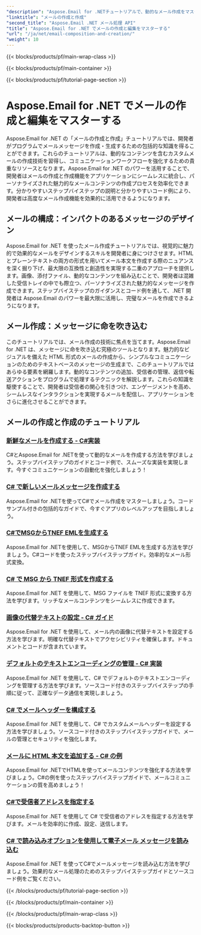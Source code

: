 ```yaml
---
"description": "Aspose.Email for .NETチュートリアルで、動的なメール作成をマスターしましょう。魅力的なメールをプログラムで作成し、コンテンツをパーソナライズし、添付ファイルを追加して、コミュニケーションを強化しましょう。"
"linktitle": "メールの作成と作成"
"second_title": "Aspose.Email .NET メール処理 API"
"title": "Aspose.Email for .NET でメールの作成と編集をマスターする"
"url": "/ja/net/email-composition-and-creation/"
"weight": 10
---
```


{{< blocks/products/pf/main-wrap-class >}}

{{< blocks/products/pf/main-container >}}

{{< blocks/products/pf/tutorial-page-section >}}

# Aspose.Email for .NET でメールの作成と編集をマスターする


Aspose.Email for .NET の「メールの作成と作成」チュートリアルでは、開発者がプログラムでメールメッセージを作成・生成するための包括的な知識を得ることができます。これらのチュートリアルは、動的なコンテンツを含むカスタムメールの作成技術を習得し、コミュニケーションワークフローを強化するための貴重なリソースとなります。Aspose.Email for .NET のパワーを活用することで、開発者はメールの作成と作成機能をアプリケーションにシームレスに統合し、パーソナライズされた魅力的なメールコンテンツの作成プロセスを効率化できます。分かりやすいステップバイステップの説明と分かりやすいコード例により、開発者は高度なメール作成機能を効果的に活用できるようになります。

## メールの構成：インパクトのあるメッセージのデザイン

Aspose.Email for .NET を使ったメール作成チュートリアルでは、視覚的に魅力的で効果的なメールをデザインするスキルを開発者に身につけさせます。HTML とプレーンテキストの両方の形式を用いてメール本文を作成する際のニュアンスを深く掘り下げ、最大限の互換性と創造性を実現する二重のアプローチを提供します。画像、添付ファイル、動的なコンテンツを組み込むことで、開発者は混雑した受信トレイの中でも際立つ、パーソナライズされた魅力的なメッセージを作成できます。ステップバイステップのガイダンスとコード例を通して、.NET 開発者は Aspose.Email のパワーを最大限に活用し、完璧なメールを作成できるようになります。

## メール作成：メッセージに命を吹き込む

このチュートリアルでは、メール作成の技術に焦点を当てます。Aspose.Email for .NET は、メッセージに命を吹き込む究極のツールとなります。魅力的なビジュアルを備えた HTML 形式のメールの作成から、シンプルなコミュニケーションのためのテキストベースのメッセージの生成まで、このチュートリアルではあらゆる要素を網羅します。動的なコンテンツの追加、受信者の管理、返信や転送アクションをプログラムで処理するテクニックを解説します。これらの知識を駆使することで、開発者は受信者の関心を引きつけ、エンゲージメントを高め、シームレスなインタラクションを実現するメールを配信し、アプリケーションをさらに進化させることができます。

## メールの作成と作成のチュートリアル
### [新鮮なメールを作成する - C#実装](./crafting-a-fresh-email-csharp-implementation/)
C#とAspose.Email for .NETを使って動的なメールを作成する方法を学びましょう。ステップバイステップのガイドとコード例で、スムーズな実装を実現します。今すぐコミュニケーションの自動化を強化しましょう！
### [C# で新しいメールメッセージを作成する](./constructing-a-new-mail-message-in-csharp/)
Aspose.Email for .NETを使ってC#でメール作成をマスターしましょう。コードサンプル付きの包括的なガイドで、今すぐアプリのレベルアップを目指しましょう。
### [C#でMSGからTNEF EMLを生成する](./generating-tnef-eml-from-msg-in-csharp/)
Aspose.Email for .NETを使用して、MSGからTNEF EMLを生成する方法を学びましょう。C#コードを使ったステップバイステップガイド。効率的なメール形式変換。
### [C# で MSG から TNEF 形式を作成する](./forming-tnef-format-from-msg-with-csharp/)
Aspose.Email for .NET を使用して、MSG ファイルを TNEF 形式に変換する方法を学びます。リッチなメールコンテンツをシームレスに作成できます。 
### [画像の代替テキストの設定 - C# ガイド](./setting-alternative-text-for-images-csharp-guide/)
 Aspose.Email for .NET を使用して、メール内の画像に代替テキストを設定する方法を学びます。明確な代替テキストでアクセシビリティを確保します。ドキュメントとコードが含まれています。
### [デフォルトのテキストエンコーディングの管理 - C# 実装](./managing-default-text-encoding-csharp-implementation/)
Aspose.Email for .NET を使用して、C# でデフォルトのテキストエンコーディングを管理する方法を学びます。ソースコード付きのステップバイステップの手順に従って、正確なデータ通信を実現しましょう。
### [C# でメールヘッダーを構成する](./configuring-email-headers-in-csharp/)
Aspose.Email for .NET を使用して、C# でカスタムメールヘッダーを設定する方法を学びましょう。ソースコード付きのステップバイステップガイドで、メールの管理とセキュリティを強化します。
### [メールに HTML 本文を追加する - C# の例](./adding-html-body-to-emails-csharp-example/)
Aspose.Email for .NETでHTMLを使ってメールコンテンツを強化する方法を学びましょう。C#の例を使ったステップバイステップガイドで、メールコミュニケーションの質を高めましょう！
### [C#で受信者アドレスを指定する](./specifying-recipient-addresses-in-csharp/)
Aspose.Email for .NET を使用して C# で受信者のアドレスを指定する方法を学びます。メールを効率的に作成、設定、送信します。
### [C# で読み込みオプションを使用して電子メール メッセージを読み込む](./loading-email-messages-with-load-options-in-csharp/)
Aspose.Email for .NET を使ってC#でメールメッセージを読み込む方法を学びましょう。効果的なメール処理のためのステップバイステップガイドとソースコード例をご覧ください。

{{< /blocks/products/pf/tutorial-page-section >}}

{{< /blocks/products/pf/main-container >}}

{{< /blocks/products/pf/main-wrap-class >}}

{{< blocks/products/products-backtop-button >}}